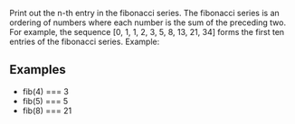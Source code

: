 Print out the n-th entry in the fibonacci series.
The fibonacci series is an ordering of numbers where
each number is the sum of the preceding two.
For example, the sequence [0, 1, 1, 2, 3, 5, 8, 13, 21, 34]
forms the first ten entries of the fibonacci series.
Example:

## Examples

- fib(4) === 3
- fib(5) === 5
- fib(8) === 21
